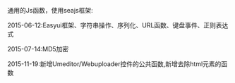 ﻿通用的Js函数，使用seajs框架:

  2015-06-12:Easyui框架、字符串操作、序列化、URL函数、键盘事件、正则表达式
  
  2015-07-14:MD5加密

  2015-11-19:新增Umeditor/Webuploader控件的公共函数,新增去除html元素的函数
